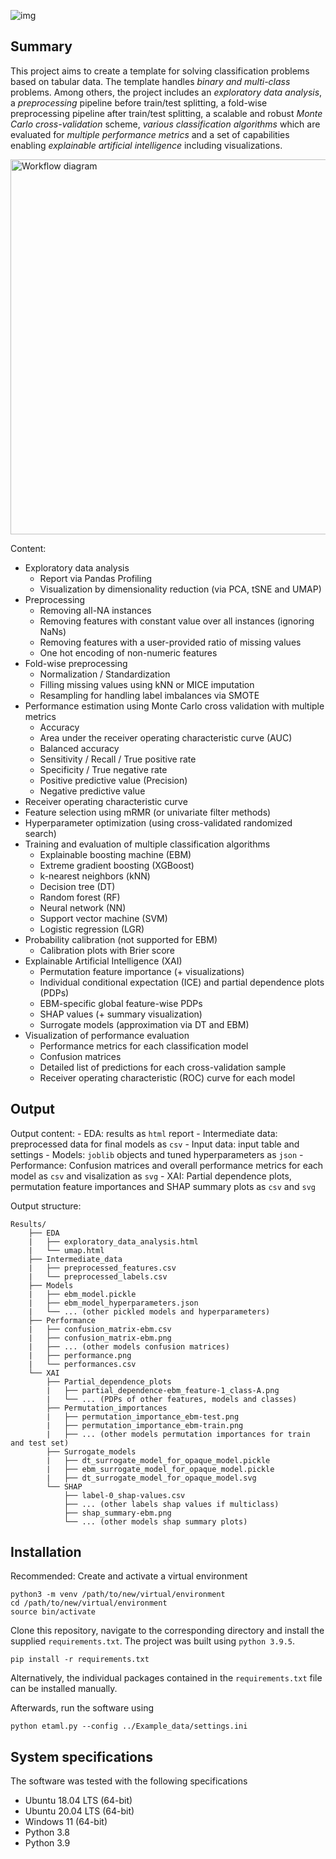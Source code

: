 ![img](./Assets/etaml_logo-transpartent.svg#center)

## Summary
This project aims to create a template for solving classification problems based on tabular data.
The template handles *binary and multi-class* problems. Among others, the project includes an *exploratory data analysis*, a *preprocessing* pipeline before train/test splitting, a fold-wise preprocessing pipeline after train/test splitting, a scalable and robust *Monte Carlo cross-validation* scheme, *various classification algorithms* which are evaluated for *multiple performance metrics* and a set of capabilities enabling *explainable artificial intelligence* including visualizations.

<img src="./Assets/tct_flow_simple.png" alt="Workflow diagram" width="600"/>

Content:

- Exploratory data analysis 
    - Report via Pandas Profiling
    - Visualization by dimensionality reduction (via PCA, tSNE and UMAP)
- Preprocessing
    - Removing all-NA instances
    - Removing features with constant value over all instances (ignoring NaNs)
    - Removing features with a user-provided ratio of missing values
    - One hot encoding of non-numeric features
- Fold-wise preprocessing
    - Normalization / Standardization
    - Filling missing values using kNN or MICE imputation
    - Resampling for handling label imbalances via SMOTE
- Performance estimation using Monte Carlo cross validation with multiple metrics
    - Accuracy
    - Area under the receiver operating characteristic curve (AUC)
    - Balanced accuracy
    - Sensitivity / Recall / True positive rate
    - Specificity / True negative rate
    - Positive predictive value (Precision)
    - Negative predictive value
- Receiver operating characteristic curve
- Feature selection using mRMR (or univariate filter methods)
- Hyperparameter optimization (using cross-validated randomized search)
- Training and evaluation of multiple classification algorithms
    - Explainable boosting machine (EBM)
    - Extreme gradient boosting (XGBoost)
    - k-nearest neighbors (kNN)
    - Decision tree (DT)
    - Random forest (RF)
    - Neural network (NN)
    - Support vector machine (SVM)
    - Logistic regression (LGR)
- Probability calibration (not supported for EBM)
    - Calibration plots with Brier score
- Explainable Artificial Intelligence (XAI)
    - Permutation feature importance (+ visualizations)
    - Individual conditional expectation (ICE) and partial dependence plots (PDPs)
    - EBM-specific global feature-wise PDPs
    - SHAP values (+ summary visualization)
    - Surrogate models (approximation via DT and EBM)
- Visualization of performance evaluation
    - Performance metrics for each classification model
    - Confusion matrices
    - Detailed list of predictions for each cross-validation sample
    - Receiver operating characteristic (ROC) curve for each model

## Output
Output content:
    - EDA: results as `html` report
    - Intermediate data: preprocessed data for final models as `csv`
    - Input data: input table and settings
    - Models: `joblib` objects and tuned hyperparameters as `json`
    - Performance: Confusion matrices and overall performance metrics for each model as `csv` and visalization as `svg`
    - XAI: Partial dependence plots, permutation feature importances and SHAP summary plots as `csv` and `svg`
    
Output structure:
    
```
Results/
    ├── EDA
    |   ├── exploratory_data_analysis.html
    |   └── umap.html
    ├── Intermediate_data
    |   ├── preprocessed_features.csv
    |   └── preprocessed_labels.csv
    ├── Models
    |   ├── ebm_model.pickle
    |   ├── ebm_model_hyperparameters.json
    |   └── ... (other pickled models and hyperparameters)
    ├── Performance
    |   ├── confusion_matrix-ebm.csv
    |   ├── confusion_matrix-ebm.png
    |   ├── ... (other models confusion matrices)
    |   ├── performance.png
    |   └── performances.csv
    └── XAI
        ├── Partial_dependence_plots
        |   ├── partial_dependence-ebm_feature-1_class-A.png
        |   └── ... (PDPs of other features, models and classes)
        ├── Permutation_importances   
        |   ├── permutation_importance_ebm-test.png
        |   ├── permutation_importance_ebm-train.png
        |   ├── ... (other models permutation importances for train and test set)
        ├── Surrogate_models
        |   ├── dt_surrogate_model_for_opaque_model.pickle
        |   ├── ebm_surrogate_model_for_opaque_model.pickle 
        |   ├── dt_surrogate_model_for_opaque_model.svg 
        └── SHAP
            ├── label-0_shap-values.csv
            ├── ... (other labels shap values if multiclass)
            ├── shap_summary-ebm.png
            └── ... (other models shap summary plots)
```

## Installation
Recommended: Create and activate a virtual environment
```
python3 -m venv /path/to/new/virtual/environment
cd /path/to/new/virtual/environment
source bin/activate
```

Clone this repository, navigate to the corresponding directory and install the supplied `requirements.txt`. The project was built using `python 3.9.5`.
```
pip install -r requirements.txt
```
Alternatively, the individual packages contained in the `requirements.txt` file can be installed manually.

Afterwards, run the software using 
```
python etaml.py --config ../Example_data/settings.ini
```


## System specifications
The software was tested with the following specifications

- Ubuntu 18.04 LTS (64-bit)
- Ubuntu 20.04 LTS (64-bit)
- Windows 11 (64-bit)
- Python 3.8
- Python 3.9
